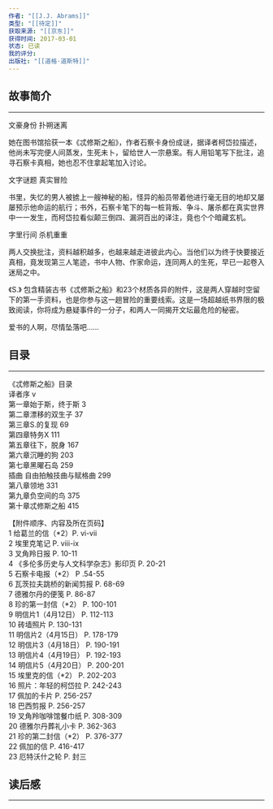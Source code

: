 ```yaml
---
作者: "[[J.J. Abrams]]"
类型: "[[待定]]"
获取来源: "[[京东]]"
获得时间: 2017-03-01
状态: 已读
我的评分: 
出版社: "[[道格·道斯特]]"
---
```

## 故事简介
---
文豪身份 扑朔迷离

她在图书馆拾获一本《忒修斯之船》，作者石察卡身份成谜，据译者柯岱拉描述，他尚未写完便人间蒸发，生死未卜，留给世人一宗悬案。有人用铅笔写下批注，追寻石察卡真相，她也忍不住拿起笔加入讨论。

文字谜题 真实冒险

书里，失忆的男人被掳上一艘神秘的船，怪异的船员带着他进行毫无目的地却又屡屡预示他命运的航行；书外，石察卡笔下的每一桩背叛、争斗、屠杀都在真实世界中一一发生，而柯岱拉看似颠三倒四、漏洞百出的译注，竟也个个暗藏玄机。

字里行间 杀机重重

两人交换批注，资料越积越多，也越来越走进彼此内心。当他们以为终于快要接近真相，竟发现第三人笔迹，书中人物、作家命运，连同两人的生死，早已一起卷入迷局之中。

《S.》 包含精装古书《忒修斯之船》和23个材质各异的附件，这是两人穿越时空留下的第一手资料，也是你参与这一趟冒险的重要线索。这是一场超越纸书界限的极致阅读，你将成为悬疑事件的一分子，和两人一同揭开文坛最危险的秘密。

爱书的人啊，尽情坠落吧……
## 目录
---
《忒修斯之船》目录  
译者序 v  
第一章始于斯，终于斯 3  
第二章漂移的双生子 37  
第三章S.的复现 69  
第四章特务X 111  
第五章往下，脱身 167  
第六章沉睡的狗 203  
第七章黑曜石岛 259  
插曲 自由拍触技曲与赋格曲 299  
第八章领地 331  
第九章负空间的鸟 375  
第十章忒修斯之船 415  
  
【附件顺序、内容及所在页码】  
1 给葛兰的信（*2）P. vi-vii  
2 埃里克笔记 P. viii-ix  
3 叉角羚日报 P. 10-11  
4 《多伦多历史与人文科学杂志》影印页 P. 20-21  
5 石察卡电报（*2） P .54-55  
6 瓦茨拉夫跳桥的新闻剪报 P. 68-69  
7 德雅尔丹的便笺 P. 86-87  
8 珍的第一封信（*2） P. 100-101  
9 明信片1（4月12日） P. 112-113  
10 砖墙照片 P. 130-131  
11 明信片2（4月15日） P. 178-179  
12 明信片3（4月18日） P. 190-191  
13 明信片4（4月19日） P. 192-193  
14 明信片5（4月20日） P. 200-201  
15 埃里克的信（*2） P. 202-203  
16 照片：年轻的柯岱拉 P. 242-243  
17 佩加的卡片 P. 256-257  
18 巴西剪报 P. 256-257  
19 叉角羚咖啡馆餐巾纸 P. 308-309  
20 德雅尔丹葬礼小卡 P. 362-363  
21 珍的第二封信（*2） P. 376-377  
22 佩加的信 P. 416-417  
23 厄特沃什之轮 P. 封三

## 读后感
---
